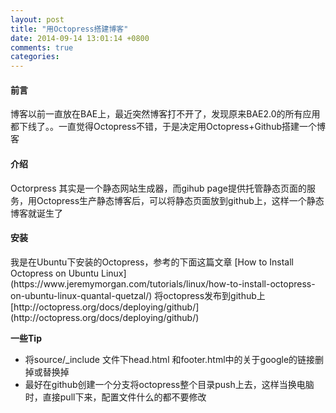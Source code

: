 ```yaml
---
layout: post
title: "用Octopress搭建博客"
date: 2014-09-14 13:01:14 +0800
comments: true
categories: 
---
```

<h4>前言</h4>
博客以前一直放在BAE上，最近突然博客打不开了，发现原来BAE2.0的所有应用都下线了。。一直觉得Octopress不错，于是决定用Octopress+Github搭建一个博客

<h4>介绍</h4>
Octorpress 其实是一个静态网站生成器，而gihub page提供托管静态页面的服务，用Octopress生产静态博客后，可以将静态页面放到github上，这样一个静态博客就诞生了
<h4>安装</h4>
我是在Ubuntu下安装的Octopress，参考的下面这篇文章    
[How to Install Octopress on Ubuntu Linux](https://www.jeremymorgan.com/tutorials/linux/how-to-install-octopress-on-ubuntu-linux-quantal-quetzal/)   
将octopress发布到github上   
[http://octopress.org/docs/deploying/github/](http://octopress.org/docs/deploying/github/)   

**一些Tip**   
 - 将source/_include 文件下head.html 和footer.html中的关于google的链接删掉或替换掉
 - 最好在github创建一个分支将octopress整个目录push上去，这样当换电脑时，直接pull下来，配置文件什么的都不要修改

